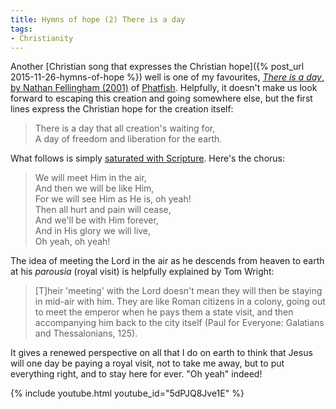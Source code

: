 ```yaml
---
title: Hymns of hope (2) There is a day
tags:
- Christianity
---
```

Another [Christian song that expresses the Christian hope]({% post_url 2015-11-26-hymns-of-hope %}) well is one of my favourites, <a href="http://www.phatfish.net/featured/thereisaday/"><em>There is a day</em>, by Nathan Fellingham (2001)</a> of <a href="http://www.phatfish.net/">Phatfish</a>. Helpfully, it doesn't make us look forward to escaping this creation and going somewhere else, but the first lines express the Christian hope for the creation itself:

> There is a day that all creation's waiting for,<br />
> A day of freedom and liberation for the earth.

What follows is simply <a href="http://www.esvbible.org/search/rom8:19-21;1cor15:51-54;2cor4:17-18;1th4:16-17;1jn3:2;rev21:4/">saturated with Scripture</a>. Here's the chorus:

<blockquote><p>We will meet Him in the air,<br />
And then we will be like Him,<br />
For we will see Him as He is, oh yeah!<br />
Then all hurt and pain will cease,<br />
And we'll be with Him forever,<br />
And in His glory we will live,<br />
Oh yeah, oh yeah!</p></blockquote>

The idea of meeting the Lord in the air as he descends from heaven to earth at his <em>parousia</em> (royal visit) is helpfully explained by Tom Wright:

> [T]heir 'meeting' with the Lord doesn't mean they will then be staying in mid-air with him. They are like Roman citizens in a colony, going out to meet the emperor when he pays them a state visit, and then accompanying him back to the city itself (Paul for Everyone: Galatians and Thessalonians, 125).

It gives a renewed perspective on all that I do on earth to think that Jesus will one day be paying a royal visit, not to take me away, but to put everything right, and to stay here for ever. "Oh yeah" indeed!

{% include youtube.html youtube_id="5dPJQ8Jve1E" %}

